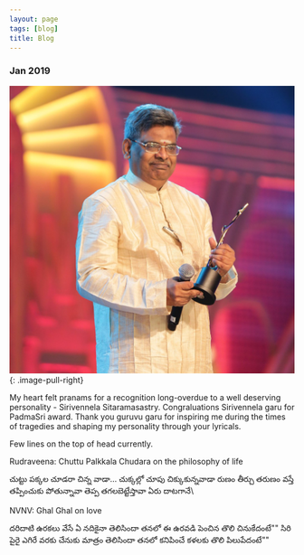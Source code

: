 ```yaml
---
layout: page
tags: [blog]
title: Blog
---
```



### Jan 2019


![A Recognition Long Overdue](/images/sirivennela.jpg)
{: .image-pull-right}

My heart felt pranams for a recognition long-overdue to a well deserving personality - Sirivennela Sitaramasastry. Congraluations Sirivennela garu for PadmaSri award. Thank you guruvu garu for inspiring me during the times of tragedies and shaping my personality through your lyricals.  


Few lines on the top of head currently.

Rudraveena:  Chuttu Palkkala Chudara on the philosophy of life 

చుట్టు పక్కల చూడరా చిన్న వాడా... చుక్కల్లో చూపు చిక్కుకున్నవాడా
రుణం తీర్చు తరుణం వస్తే తప్పించుకు పోతున్నావా
తెప్ప తగలబెట్టేస్తావా ఏరు దాటగానే\


NVNV: Ghal Ghal on love

దరిదాటి ఉరకలు వేసే ఏ నదికైనా తెలిసిందా తనలో ఈ ఉరవడి పెంచిన తొలి చినుకేదంటే"\"
సిరి పైరై ఎగిరే వరకు చేనుకు మాత్రం తెలిసిందా తనలో కనిపించే కళలకు తొలి పిలుపేదంటే"\"



